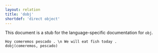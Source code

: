 ```yaml
---
layout: relation
title: 'dobj'
shortdef: 'direct object'
---
```


This document is a stub for the language-specific documentation
for `obj`.


~~~ sdparse
Hoy comeremos pescado . \n We will eat fish today .
dobj(comeremos, pescado)
~~~
<!-- Interlanguage links updated Út zář 29 20:31:59 CEST 2020 -->
